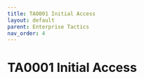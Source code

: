 ```yaml
---
title: TA0001 Initial Access
layout: default
parent: Enterprise Tactics
nav_order: 4
---
```


# TA0001 Initial Access